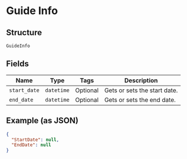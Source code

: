 
# Guide Info

## Structure

`GuideInfo`

## Fields

| Name | Type | Tags | Description |
|  --- | --- | --- | --- |
| `start_date` | `datetime` | Optional | Gets or sets the start date. |
| `end_date` | `datetime` | Optional | Gets or sets the end date. |

## Example (as JSON)

```json
{
  "StartDate": null,
  "EndDate": null
}
```

